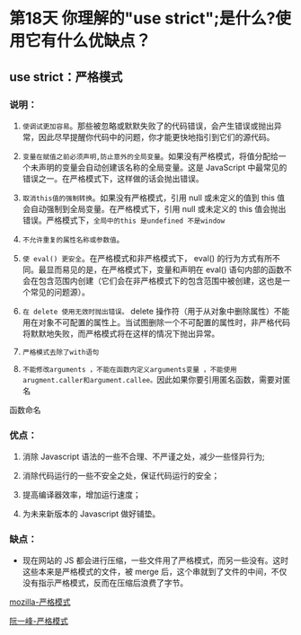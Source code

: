 # 第18天 你理解的"use strict";是什么?使用它有什么优缺点？


## use strict：严格模式

### 说明：

1. `使调试更加容易`。那些被忽略或默默失败了的代码错误，会产生错误或抛出异常，因此尽早提醒你代码中的问题，你才能更快地指引到它们的源代码。

2. `变量在赋值之前必须声明,防止意外的全局变量`。如果没有严格模式，将值分配给一个未声明的变量会自动创建该名称的全局变量。这是 JavaScript 中最常见的错误之一。在严格模式下，这样做的话会抛出错误。

3. `取消this值的强制转换`。如果没有严格模式，引用 null 或未定义的值到 this 值会自动强制到全局变量。在严格模式下，引用 null 或未定义的 this 值会抛出错误。严格模式下，`全局中的this 是undefined 不是window`

4. `不允许重复的属性名称或参数值`。

5. `使 eval() 更安全`。在严格模式和非严格模式下， eval() 的行为方式有所不同。最显而易见的是，在严格模式下，变量和声明在 eval() 语句内部的函数不会在包含范围内创建（它们会在非严格模式下的包含范围中被创建，这也是一个常见的问题源）。

6. `在 delete 使用无效时抛出错误。` delete 操作符（用于从对象中删除属性）不能用在对象不可配置的属性上。当试图删除一个不可配置的属性时，非严格代码将默默地失败，而严格模式将在这样的情况下抛出异常。

7. `严格模式去除了with语句`

8. `不能修改arguments ，不能在函数内定义arguments变量 ，不能使用arugment.caller和argument.callee。`因此如果你要引用匿名函数，需要对匿名

函数命名

### 优点：

1. 消除 Javascript 语法的一些不合理、不严谨之处，减少一些怪异行为;

2. 消除代码运行的一些不安全之处，保证代码运行的安全；

3. 提高编译器效率，增加运行速度；

4. 为未来新版本的 Javascript 做好铺垫。

### 缺点：

* 现在网站的 JS 都会进行压缩，一些文件用了严格模式，而另一些没有。这时这些本来是严格模式的文件，被 merge 后，这个串就到了文件的中间，不仅没有指示严格模式，反而在压缩后浪费了字节。

[mozilla-严格模式](/mozillajs/reference/strictMode)

[阮一峰-严格模式](http://www.ruanyifeng.com/blog/2013/01/javascript_strict_mode.html)